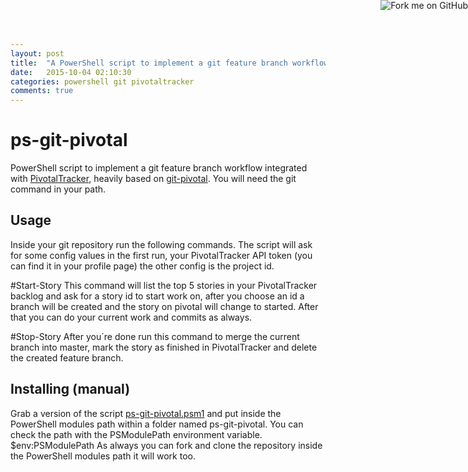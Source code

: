 ```yaml
---
layout: post
title:  "A PowerShell script to implement a git feature branch workflow integrated with PivotalTracker"
date:   2015-10-04 02:10:30
categories: powershell git pivotaltracker
comments: true
---
```

ps-git-pivotal
=====
PowerShell script to implement a git feature branch workflow integrated with [PivotalTracker][1], heavily based on [git-pivotal][2].
You will need the git command in your path.

Usage
-----
Inside your git repository run the following commands. The script will ask for some config values in the first run, your PivotalTracker API token (you can find it in your profile page) the other config is the project id.

#Start-Story
This command will list the top 5 stories in your PivotalTracker backlog and ask for a story id to start work on, after you choose an id a branch will be created and the story on pivotal will change to started.
After that you can do your current work and commits as always.

#Stop-Story
After you´re done run this command to merge the current branch into master, mark the story as finished in PivotalTracker and delete the created feature branch. 

Installing (manual)
-------------------
Grab a version of the script [ps-git-pivotal.psm1][3] and put inside the PowerShell modules path within a folder named ps-git-pivotal. You can check the path with the PSModulePath environment variable.
    $env:PSModulePath
As always you can fork and clone the repository inside the PowerShell modules path it will work too.

[1]: https://www.pivotaltracker.com/
[2]: https://github.com/trydionel/git-pivotal
[3]: https://github.com/marciotoshio/ps-git-pivotal/raw/master/ps-git-pivotal.psm1

<a href="https://github.com/marciotoshio/ps-git-pivotal/"><img style="position: absolute; top: 0; right: 0; border: 0;" src="https://camo.githubusercontent.com/652c5b9acfaddf3a9c326fa6bde407b87f7be0f4/68747470733a2f2f73332e616d617a6f6e6177732e636f6d2f6769746875622f726962626f6e732f666f726b6d655f72696768745f6f72616e67655f6666373630302e706e67" alt="Fork me on GitHub" data-canonical-src="https://s3.amazonaws.com/github/ribbons/forkme_right_orange_ff7600.png"></a>